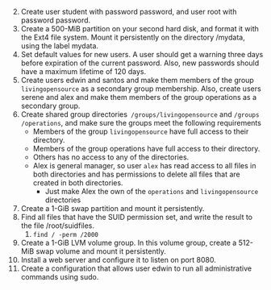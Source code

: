 
2.  Create user student with password password, and user root with password password.
4.  Create a 500-MiB partition on your second hard disk, and format it with the Ext4 file system. Mount it persistently on the directory /mydata, using the label mydata.
5.  Set default values for new users. A user should get a warning three days before expiration of the current password. Also, new passwords should have a maximum lifetime of 120 days.
6.  Create users edwin and santos and make them members of the group `livingopensource` as a secondary group membership. Also, create users serene and alex and make them members of the group operations as a secondary group.
7.  Create shared group directories` /groups/livingopensource` and `/groups /operations`, and make sure the groups meet the following requirements
    -   Members of the group `livingopensource` have full access to their directory.
    -   Members of the group operations have full access to their directory.
    -   Others has no access to any of the directories.
    -   Alex is general manager, so user `alex` has read access to all files in both directories and has permissions to delete all files that are created in both directories. 
	    - Just make Alex the own of the `operations` and `livingopensource` directories
1.  Create a 1-GiB swap partition and mount it persistently.
2.  Find all files that have the SUID permission set, and write the result to the file /root/suidfiles.
	1. `find / -perm /2000`
3.  Create a 1-GiB LVM volume group. In this volume group, create a 512-MiB swap volume and mount it persistently.
4.  Install a web server and configure it to listen on port 8080.
5.  Create a configuration that allows user edwin to run all administrative commands using sudo.